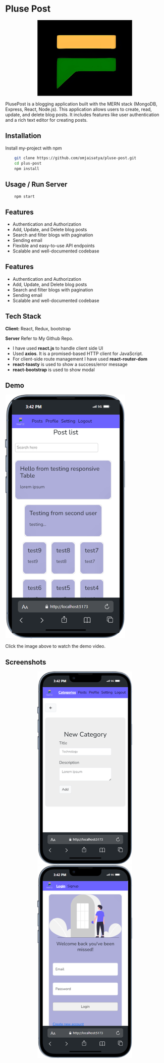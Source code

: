 # Pluse Post

<div style="text-align: center;">
  <img src="https://github.com/omjaisatya/pluse-post/blob/main/public/favicon.jpg" alt="LOGO" width="300" height="240">
</div>

PlusePost is a blogging application built with the MERN stack (MongoDB, Express, React, Node.js). This application allows users to create, read, update, and delete blog posts. It includes features like user authentication and a rich text editor for creating posts.

## Installation

Install my-project with npm

```bash
    git clone https://github.com/omjaisatya/pluse-post.git
    cd plus-post
    npm install
```

## Usage / Run Server

```
    npm start
```

## Features

- Authentication and Authorization
- Add, Update, and Delete blog posts
- Search and filter blogs with pagination
- Sending email
- Flexible and easy-to-use API endpoints
- Scalable and well-documented codebase

## Features

- Authentication and Authorization
- Add, Update, and Delete blog posts
- Search and filter blogs with pagination
- Sending email
- Scalable and well-documented codebase

## Tech Stack

**Client:** React, Redux, bootstrap

**Server** Refer to My Github Repo.

- I have used **react.js** to handle client side UI
- Used **axios**. It is a promised-based HTTP client for JavaScript.
- For client-side route management I have used **react-router-dom**
- **react-toasty** is used to show a success/error message
- **react-bootstrap** is used to show modal

## Demo

[![Watch the video](https://github.com/omjaisatya/pluse-post/blob/main/src/assets/images/demo/pluse-home.png)](https://youtube.com/shorts/mLUIoskIYq0)

Click the image above to watch the demo video.

## Screenshots

<div style="text-align: center;">
  <img src="https://github.com/omjaisatya/pluse-post/blob/main/src/assets/images/demo/pluse-category.png" alt="category" width="300">
</div>

<div style="text-align: center;">
  <img src="https://github.com/omjaisatya/pluse-post/blob/main/src/assets/images/demo/pulse-login.png" alt="category" width="300">
</div>
